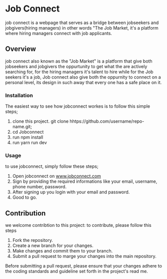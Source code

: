 # Job Connect
job connect is a webpage that serves as a bridge between jobseekers and jobgivers(hiring managers) in other words "The Job Market, it's a platform where hiring managers connect with job applicants.
 
## Overview
job connect also known as the "Job Market" is a platform that give both jobseekers and jobgivers the oppurtunity to get what the are actively searching for, for the hiring managers it's talent to hire while for the Job seekers it's a job, Job connect also give both the oppurnity to connect on a personal level, its design in such away that every one has a safe place on it.

### Installation
The easiest way to see how jobconnect workes is to follow this simple steps;
1. clone this project. git clone hhtps://github.com/username/repo-name.git;
2. cd Jobconnect
3. run npm install 
4. run yarn run dev


### Usage
to use jobconnect, simply follow these steps;
1. Open jobconnect on www.jobconnect.com
2. Sign by providing the required informations like your email, username, phone number, password.
3. After signing up you login with your email and password.
4. Good to go.

## Contribution
we welcome contribtion to this project: to contribute, please follow this steps
1. Fork the repository.
2. Create a new branch for your changes.
3. Make changes and commit them to your branch.
4. Submit a pull request to marge your changes into the main repository.

Before submitting a pull request, please ensure that your changes adhere to the coding standards and guideline set forth in the project's read me.